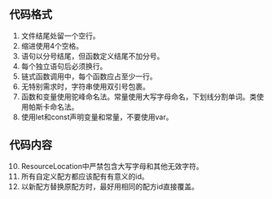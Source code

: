 ## 代码格式
1. 文件结尾处留一个空行。
2. 缩进使用4个空格。
3. 语句以分号结尾，但函数定义结尾不加分号。
4. 每个独立语句后必须换行。
5. 链式函数调用中，每个函数应占至少一行。
6. 无特别需求时，字符串使用双引号包裹。
7. 函数和变量使用驼峰命名法。常量使用大写字母命名，下划线分割单词。类使用帕斯卡命名法。
8. 使用let和const声明变量和常量，不要使用var。
## 代码内容
10. ResourceLocation中严禁包含大写字母和其他无效字符。
11. 所有自定义配方都应该配有有意义的id。
12. 以新配方替换原配方时，最好用相同的配方id直接覆盖。
